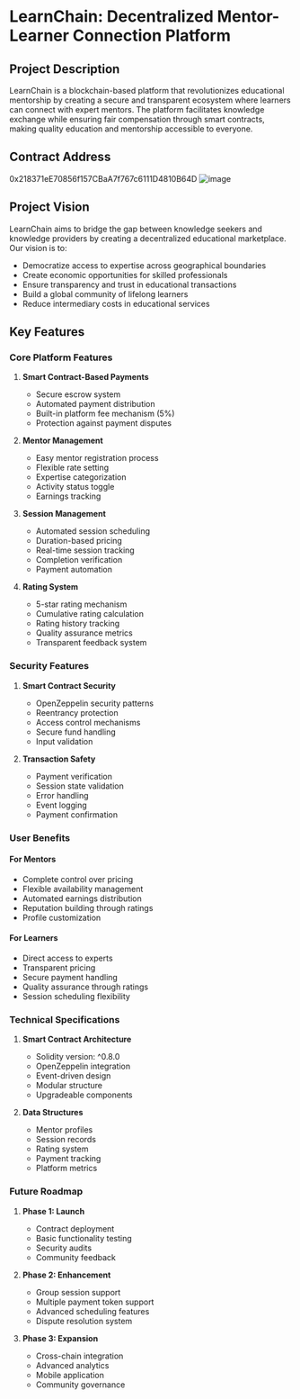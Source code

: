 # LearnChain: Decentralized Mentor-Learner Connection Platform

## Project Description
LearnChain is a blockchain-based platform that revolutionizes educational mentorship by creating a secure and transparent ecosystem where learners can connect with expert mentors. The platform facilitates knowledge exchange while ensuring fair compensation through smart contracts, making quality education and mentorship accessible to everyone.

## Contract Address
0x218371eE70856f157CBaA7f767c6111D4810B64D
![image](https://github.com/user-attachments/assets/456ea37d-51e4-4588-9ee9-b2659efb4728)


## Project Vision
LearnChain aims to bridge the gap between knowledge seekers and knowledge providers by creating a decentralized educational marketplace. Our vision is to:
- Democratize access to expertise across geographical boundaries
- Create economic opportunities for skilled professionals
- Ensure transparency and trust in educational transactions
- Build a global community of lifelong learners
- Reduce intermediary costs in educational services

## Key Features

### Core Platform Features
1. **Smart Contract-Based Payments**
   - Secure escrow system
   - Automated payment distribution
   - Built-in platform fee mechanism (5%)
   - Protection against payment disputes

2. **Mentor Management**
   - Easy mentor registration process
   - Flexible rate setting
   - Expertise categorization
   - Activity status toggle
   - Earnings tracking

3. **Session Management**
   - Automated session scheduling
   - Duration-based pricing
   - Real-time session tracking
   - Completion verification
   - Payment automation

4. **Rating System**
   - 5-star rating mechanism
   - Cumulative rating calculation
   - Rating history tracking
   - Quality assurance metrics
   - Transparent feedback system

### Security Features
1. **Smart Contract Security**
   - OpenZeppelin security patterns
   - Reentrancy protection
   - Access control mechanisms
   - Secure fund handling
   - Input validation

2. **Transaction Safety**
   - Payment verification
   - Session state validation
   - Error handling
   - Event logging
   - Payment confirmation

### User Benefits

#### For Mentors
- Complete control over pricing
- Flexible availability management
- Automated earnings distribution
- Reputation building through ratings
- Profile customization

#### For Learners
- Direct access to experts
- Transparent pricing
- Secure payment handling
- Quality assurance through ratings
- Session scheduling flexibility

### Technical Specifications
1. **Smart Contract Architecture**
   - Solidity version: ^0.8.0
   - OpenZeppelin integration
   - Event-driven design
   - Modular structure
   - Upgradeable components

2. **Data Structures**
   - Mentor profiles
   - Session records
   - Rating system
   - Payment tracking
   - Platform metrics

### Future Roadmap
1. **Phase 1: Launch**
   - Contract deployment
   - Basic functionality testing
   - Security audits
   - Community feedback

2. **Phase 2: Enhancement**
   - Group session support
   - Multiple payment token support
   - Advanced scheduling features
   - Dispute resolution system

3. **Phase 3: Expansion**
   - Cross-chain integration
   - Advanced analytics
   - Mobile application
   - Community governance
